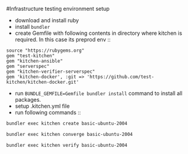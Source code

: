 #Infrastructure testing environment setup 

- download and install ruby
- install ```bundler``` 
- create Gemfile with following contents in directory where kitchen is required. In this case its preprod env :: 
```
source "https://rubygems.org"
gem "test-kitchen"
gem "kitchen-ansible"
gem "serverspec"
gem "kitchen-verifier-serverspec"
gem 'kitchen-docker', :git => 'https://github.com/test-kitchen/kitchen-docker.git'
```
- run ```BUNDLE_GEMFILE=Gemfile bundler install``` command to install all packages.
- setup .kitchen.yml file
- run following commands ::
```sh 
bundler exec kitchen create basic-ubuntu-2004
```
```sh 
bundler exec kitchen converge basic-ubuntu-2004
```
```sh 
bundler exec kitchen verify basic-ubuntu-2004
```
